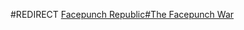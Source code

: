 #REDIRECT [Facepunch Republic#The Facepunch War](https://2b2t.miraheze.org/wiki/Facepunch_Republic#The_Facepunch_War)